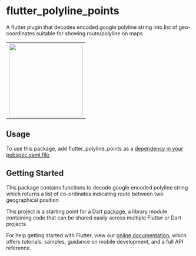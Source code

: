 # flutter_polyline_points
A flutter plugin that decodes encoded google polyline string into list of geo-coordinates suitable for showing route/polyline on maps

<div style="text-align: center"><table><tr>
  <td style="text-align: center">
  <a href="https://github.com/Dammyololade/flutter_polyline_points/blob/master/poly.jpeg">
    <img src="https://github.com/Dammyololade/flutter_polyline_points/blob/master/poly.jpeg" width="200"/></a>
</td>
</tr></table></div>

## Usage
To use this package, add flutter_polyline_points as a [dependency in your pubspec.yaml file](https://flutter.dev/docs/development/packages-and-plugins/using-packages).

## Getting Started
This package contains functions to decode google encoded polyline string which returns a list of co-ordinates
indicating route between two geographical position

This project is a starting point for a Dart
[package](https://flutter.dev/developing-packages/),
a library module containing code that can be shared easily across
multiple Flutter or Dart projects.

For help getting started with Flutter, view our 
[online documentation](https://flutter.dev/docs), which offers tutorials, 
samples, guidance on mobile development, and a full API reference.
